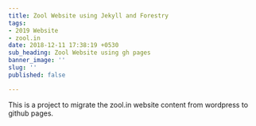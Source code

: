 ```yaml
---
title: Zool Website using Jekyll and Forestry
tags:
- 2019 Website
- zool.in
date: 2018-12-11 17:38:19 +0530
sub_heading: Zool Website using gh pages
banner_image: ''
slug: ''
published: false

---
```

This is a project to migrate the zool.in website content from wordpress to github pages.